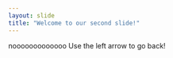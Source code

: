 ```yaml
---
layout: slide
title: "Welcome to our second slide!"
---
```

nooooooooooooo
Use the left arrow to go back!
